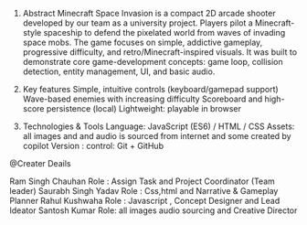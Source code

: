 1. Abstract
    Minecraft Space Invasion is a compact 2D arcade shooter developed by our team as a university project. Players pilot a Minecraft-style spaceship to defend the pixelated world from waves of invading space mobs. The game focuses on simple, addictive gameplay, progressive difficulty, and retro/Minecraft-inspired visuals. It was built to demonstrate core game-development concepts: game loop, collision detection, entity management, UI, and basic audio.

2. Key features
    Simple, intuitive controls (keyboard/gamepad support)
    Wave-based enemies with increasing difficulty
    Scoreboard and high-score persistence (local)
    Lightweight: playable in browser

3. Technologies & Tools
    Language: JavaScript (ES6) / HTML / CSS 
    Assets: all images and and audio is sourced from internet and some created by copilot
    Version : control: Git + GitHub


@Creater Deails
 
Ram Singh Chauhan 
         Role : Assign Task and Project Coordinator (Team leader)
Saurabh Singh Yadav 
         Role : Css,html and Narrative & Gameplay Planner
Rahul Kushwaha
         Role : Javascript , Concept Designer and Lead Ideator
Santosh Kumar 
         Role:  all images audio sourcing and Creative Director